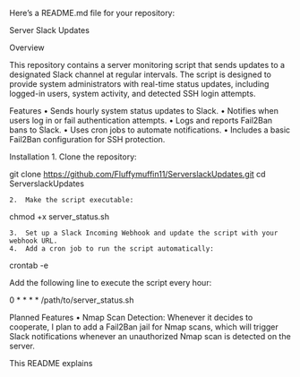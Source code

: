 Here’s a README.md file for your repository:

Server Slack Updates

Overview

This repository contains a server monitoring script that sends updates to a designated Slack channel at regular intervals. The script is designed to provide system administrators with real-time status updates, including logged-in users, system activity, and detected SSH login attempts.

Features
	•	Sends hourly system status updates to Slack.
	•	Notifies when users log in or fail authentication attempts.
	•	Logs and reports Fail2Ban bans to Slack.
	•	Uses cron jobs to automate notifications.
	•	Includes a basic Fail2Ban configuration for SSH protection.

Installation
	1.	Clone the repository:

git clone https://github.com/Fluffymuffin11/ServerslackUpdates.git
cd ServerslackUpdates


	2.	Make the script executable:

chmod +x server_status.sh


	3.	Set up a Slack Incoming Webhook and update the script with your webhook URL.
	4.	Add a cron job to run the script automatically:

crontab -e

Add the following line to execute the script every hour:

0 * * * * /path/to/server_status.sh



Planned Features
	•	Nmap Scan Detection: Whenever it decides to cooperate, I plan to add a Fail2Ban jail for Nmap scans, which will trigger Slack notifications whenever an unauthorized Nmap scan is detected on the server.

This README explains 
